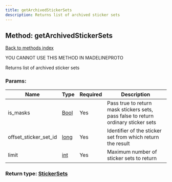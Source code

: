 ```yaml
---
title: getArchivedStickerSets
description: Returns list of archived sticker sets
---
```

## Method: getArchivedStickerSets  
[Back to methods index](index.md)


YOU CANNOT USE THIS METHOD IN MADELINEPROTO


Returns list of archived sticker sets

### Params:

| Name     |    Type       | Required | Description |
|----------|---------------|----------|-------------|
|is\_masks|[Bool](../types/Bool.md) | Yes|Pass true to return mask stickers sets, pass false to return ordinary sticker sets|
|offset\_sticker\_set\_id|[long](../types/long.md) | Yes|Identifier of the sticker set from which return the result|
|limit|[int](../types/int.md) | Yes|Maximum number of sticker sets to return|


### Return type: [StickerSets](../types/StickerSets.md)

